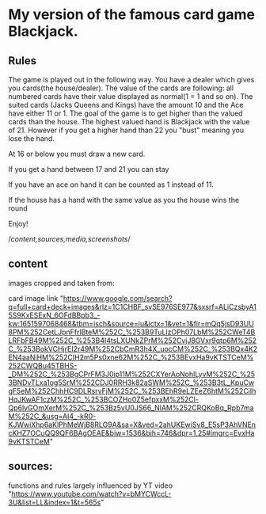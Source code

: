 # My version of the famous card game Blackjack. 
## Rules
The game is played out in the following way. You have a dealer which gives you cards(the house/dealer). The value of the cards are following: all numbered cards have their value displayed as normal(1 = 1 and so on). The suited cards (Jacks Queens and Kings) have the amount 10 and the Ace have either 11 or 1. The goal of the game is to get higher than the valued cards than the house. The highest valued hand is Blackjack with the value of 21. However if you get a higher hand than 22 you "bust" meaning you lose the hand. 

 At 16 or below you must draw a new card. 

If you get a hand between 17 and 21 you can stay

If you have an ace on hand it can be counted as 1 instead of 11.


If the house has a hand with the same value as you the house wins the round


Enjoy!


/*content,sources,media,screenshots*/

## content 

images cropped and taken from: 

card image link "https://www.google.com/search?q=full+card+deck+images&rlz=1C1CHBF_svSE976SE977&sxsrf=ALiCzsbyA15S9KxESExN_6OFdBBpb3_-kw:1651597068468&tbm=isch&source=iu&ictx=1&vet=1&fir=mQq5jsD93UU8PM%252CetLJpnFfrlBteM%252C_%253B9TuLlzOPh07LbM%252CWeT4BLRFbFB49M%252C_%253B4I4tsLXUNkZPrM%252CvjJ8GVxr9qtp6M%252C_%253BokVCHjrEI2r49M%252CbCmR3h4X_uocCM%252C_%253BQx4K2EN4aaNiHM%252CIH2m5Ps0xne62M%252C_%253BEvxHa9vKTSTCeM%252CWQBu45TBHS-_DM%252C_%253BgCPrFM3J0ip11M%252CXYerAoNohlLyvM%252C_%253BNDvTLxa1og5SrM%252CDJ0RRH3k82aSWM%252C_%253B3tL_KpuCwgF5eM%252ChhHC9DLRsrvFjM%252C_%253BEhR9eLZEeZ6htM%252CiIhHqJKwAF1czM%252C_%253BCOZHo0Z5efpxxM%252Cl-Qp6lvGOmXerM%252C_%253Bz5vU0JS66_NlAM%252CRQKoBq_Rpb7maM%252C_&usg=AI4_-kR0-KJWwiXhp6aKlPhMeWjB8RLG9A&sa=X&ved=2ahUKEwiSy8_E5sP3AhVNEncKHZ7OCuQQ9QF6BAgOEAE&biw=1536&bih=746&dpr=1.25#imgrc=EvxHa9vKTSTCeM"

## sources: 
functions and rules largely influenced by YT video "https://www.youtube.com/watch?v=bMYCWccL-3U&list=LL&index=1&t=565s"
